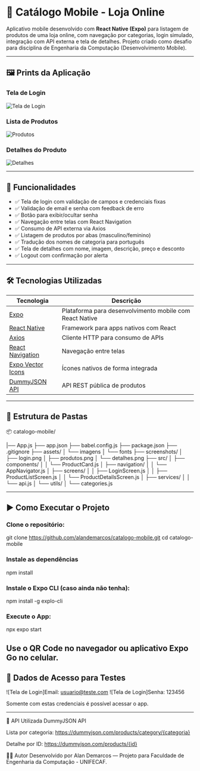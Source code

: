 # 📱 Catálogo Mobile - Loja Online

Aplicativo mobile desenvolvido com **React Native (Expo)** para listagem de produtos de uma loja online, com navegação por categorias, login simulado, integração com API externa e tela de detalhes. Projeto criado como desafio para disciplina de Engenharia da Computação (Desenvolvimento Mobile).

---

## 🖼️ Prints da Aplicação

### Tela de Login
![Tela de Login](./screenshots/login.jpeg)

### Lista de Produtos
![Produtos](./screenshots/produtos.jpeg)

### Detalhes do Produto
![Detalhes](./screenshots/detalhes.jpeg)


---

## 🚀 Funcionalidades

- ✅ Tela de login com validação de campos e credenciais fixas
- ✅ Validação de email e senha com feedback de erro
- ✅ Botão para exibir/ocultar senha
- ✅ Navegação entre telas com React Navigation
- ✅ Consumo de API externa via Axios
- ✅ Listagem de produtos por abas (masculino/feminino)
- ✅ Tradução dos nomes de categoria para português
- ✅ Tela de detalhes com nome, imagem, descrição, preço e desconto
- ✅ Logout com confirmação por alerta

---

## 🛠️ Tecnologias Utilizadas

| Tecnologia | Descrição |
|-----------|-----------|
| [Expo](https://expo.dev) | Plataforma para desenvolvimento mobile com React Native |
| [React Native](https://reactnative.dev) | Framework para apps nativos com React |
| [Axios](https://axios-http.com) | Cliente HTTP para consumo de APIs |
| [React Navigation](https://reactnavigation.org) | Navegação entre telas |
| [Expo Vector Icons](https://icons.expo.fyi) | Ícones nativos de forma integrada |
| [DummyJSON API](https://dummyjson.com/docs/products) | API REST pública de produtos |

---

## 📁 Estrutura de Pastas

📦 catalogo-mobile/

|── App.js
├── app.json
├── babel.config.js
├── package.json
├── .gitignore
├── assets/
│   └── imagens
│   └── fonts
├── screenshots/
│   ├── login.png
│   ├── produtos.png
│   └── detalhes.png
├── src/
│   ├── components/
│   │   └── ProductCard.js
│   ├── navigation/
│   │   └── AppNavigator.js
│   ├── screens/
│   │   ├── LoginScreen.js
│   │   ├── ProductListScreen.js
│   │   └── ProductDetailsScreen.js
│   ├── services/
│   │   └── api.js
│   └── utils/
│       └── categories.js

---
## ▶️ Como Executar o Projeto

### Clone o repositório:
git clone https://github.com/alandemarcos/catalogo-mobile.git
cd catalogo-mobile

### Instale as dependências
npm install

### Instale o Expo CLI (caso ainda não tenha):
npm install -g explo-cli

### Execute o App: 
npx expo start

Use o QR Code no navegador ou aplicativo Expo Go no celular.
---

## 🧪 Dados de Acesso para Testes

![Tela de Login]Email: usuario@teste.com
![Tela de Login]Senha: 123456

Somente com estas credenciais é possível acessar o app.

---

🔄 API Utilizada
DummyJSON API

Lista por categoria:
https://dummyjson.com/products/category/{categoria}

Detalhe por ID:
https://dummyjson.com/products/{id}

👨‍💻 Autor
Desenvolvido por Alan Demarcos — Projeto para Faculdade de Engenharia da Computação - UNIFECAF.








